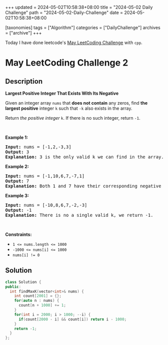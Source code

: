 +++
updated = 2024-05-02T10:58:38+08:00
title = "2024-05-02 Daily Challenge"
path = "2024-05-02-Daily-Challenge"
date = 2024-05-02T10:58:38+08:00

[taxonomies]
tags = ["Algorithm"]
categories = ["DailyChallenge"]
archives = ["archive"]
+++

Today I have done leetcode's [May LeetCoding Challenge](https://leetcode.com/problems/largest-positive-integer-that-exists-with-its-negative/) with `cpp`.

<!-- more -->

# May LeetCoding Challenge 2

## Description

**Largest Positive Integer That Exists With Its Negative**

<p>Given an integer array <code>nums</code> that <strong>does not contain</strong> any zeros, find <strong>the largest positive</strong> integer <code>k</code> such that <code>-k</code> also exists in the array.</p>

<p>Return <em>the positive integer </em><code>k</code>. If there is no such integer, return <code>-1</code>.</p>

<p>&nbsp;</p>
<p><strong class="example">Example 1:</strong></p>

<pre>
<strong>Input:</strong> nums = [-1,2,-3,3]
<strong>Output:</strong> 3
<strong>Explanation:</strong> 3 is the only valid k we can find in the array.
</pre>

<p><strong class="example">Example 2:</strong></p>

<pre>
<strong>Input:</strong> nums = [-1,10,6,7,-7,1]
<strong>Output:</strong> 7
<strong>Explanation:</strong> Both 1 and 7 have their corresponding negative values in the array. 7 has a larger value.
</pre>

<p><strong class="example">Example 3:</strong></p>

<pre>
<strong>Input:</strong> nums = [-10,8,6,7,-2,-3]
<strong>Output:</strong> -1
<strong>Explanation:</strong> There is no a single valid k, we return -1.
</pre>

<p>&nbsp;</p>
<p><strong>Constraints:</strong></p>

<ul>
	<li><code>1 &lt;= nums.length &lt;= 1000</code></li>
	<li><code>-1000 &lt;= nums[i] &lt;= 1000</code></li>
	<li><code>nums[i] != 0</code></li>
</ul>


## Solution

``` cpp
class Solution {
public:
  int findMaxK(vector<int>& nums) {
    int count[2001] = {};
    for(auto n : nums) {
      count[n + 1000] += 1;
    }
    for(int i = 2000; i > 1000; --i) {
      if(count[2000 - i] && count[i]) return i - 1000;
    }
    return -1;
  }
};
```
